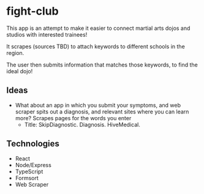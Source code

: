 # fight-club

This app is an attempt to make it easier to connect martial arts dojos and studios with interested trainees!

It scrapes (sources TBD) to attach keywords to different schools in the region.

The user then submits information that matches those keywords, to find the ideal dojo!

## Ideas

- What about an app in which you submit your symptoms, and web scraper spits out a diagnosis, and relevant sites where you can learn more? Scrapes pages for the words you enter
  - Title: SkipDiagnostic. Diagnosis. HiveMedical.

## Technologies

- React
- Node/Express
- TypeScript
- Formsort
- Web Scraper
